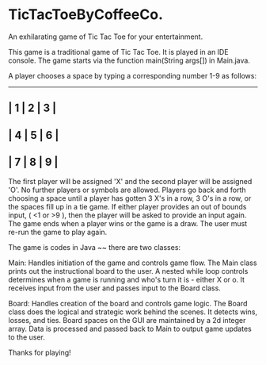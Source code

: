 # TicTacToeByCoffeeCo.
An exhilarating game of Tic Tac Toe for your entertainment.

This game is a traditional game of Tic Tac Toe. It is played in an IDE console.
The game starts via the function main(String args[]) in Main.java.

A player chooses a space by typing a corresponding number 1-9 as follows:

-------------
| 1 | 2 | 3 |
-------------
| 4 | 5 | 6 |
-------------
| 7 | 8 | 9 |
-------------

The first player will be assigned 'X' and the second player will be assigned 'O'. No further players
or symbols are allowed.
Players go back and forth choosing a space until a player has gotten 3 X's in a row, 3 O's in a row,
or the spaces fill up in a tie game.
If either player provides an out of bounds input, ( <1 or >9 ), then the player will be asked
to provide an input again.
The game ends when a player wins or the game is a draw.
The user must re-run the game to play again.


The game is codes in Java ~~ there are two classes:

Main: Handles initiation of the game and controls game flow.
The Main class prints out the instructional board to the user. A nested while loop controls determines when
a game is running and who's turn it is - either X or o. It receives input from the user and passes input to the Board class.

Board: Handles creation of the board and controls game logic.
The Board class does the logical and strategic work behind the scenes. It detects wins, losses, and ties.
Board spaces on the GUI are maintained by a 2d integer array. Data is processed and passed back to Main to output game updates
to the user.



Thanks for playing!
